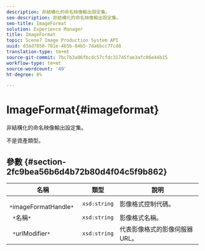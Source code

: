 ```yaml
---
description: 非結構化的命名映像輸出設定集。
seo-description: 非結構化的命名映像輸出設定集。
seo-title: ImageFormat
solution: Experience Manager
title: ImageFormat
topic: Scene7 Image Production System API
uuid: d3ad7058-781e-4b5b-84b5-7da6bcc77cd8
translation-type: tm+mt
source-git-commit: 7bc7b3a86fbcdc57cfdc31745fae3afc06e44b15
workflow-type: tm+mt
source-wordcount: '49'
ht-degree: 8%

---
```



# ImageFormat{#imageformat}

非結構化的命名映像輸出設定集。

不是資產類型。

## 參數 {#section-2fc9bea56b6d4b72b80d4f04c5f9b862}

| 名稱 | 類型 | 說明 |
|---|---|---|
| ` *`imageFormatHandle`*` | `xsd:string` | 影像格式控制代碼。 |
| ` *`名稱`*` | `xsd:string` | 影像格式名稱。 |
| ` *`urlModifier`*` | `xsd:string` | 代表影像格式的影像伺服器URL。 |

